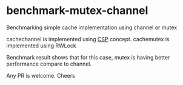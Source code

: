 # benchmark-mutex-channel
Benchmarking simple cache implementation using channel or mutex

cachechannel is implemented using [CSP](https://golang.org/doc/effective_go.html#sharing) concept.
cachemutex is implemented using RWLock

Benchmark result shows that for this case, mutex is having better performance compare to channel.

Any PR is welcome. Cheers
